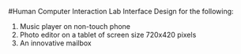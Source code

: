 #Human Computer Interaction Lab
Interface Design for the following:  

1. Music player on non-touch phone
2. Photo editor on a tablet of screen size 720x420 pixels
3. An innovative mailbox
